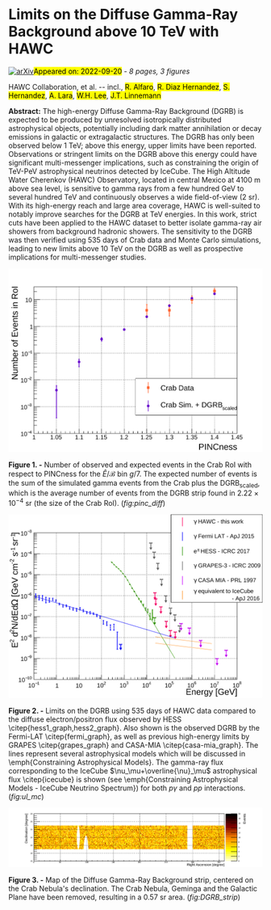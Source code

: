 <div class="macros" style="visibility:hidden;">
$\newcommand{\ensuremath}{}$
$\newcommand{\xspace}{}$
$\newcommand{\object}[1]{\texttt{#1}}$
$\newcommand{\farcs}{{.}''}$
$\newcommand{\farcm}{{.}'}$
$\newcommand{\arcsec}{''}$
$\newcommand{\arcmin}{'}$
$\newcommand{\ion}[2]{#1#2}$
$\newcommand{\textsc}[1]{\textrm{#1}}$
$\newcommand{\hl}[1]{\textrm{#1}}$</div>

<div class="macros" style="visibility:hidden;">
$\newcommand{$\ensuremath$}{}$
$\newcommand{$\xspace$}{}$
$\newcommand{$\object$}[1]{\texttt{#1}}$
$\newcommand{$\farcs$}{{.}''}$
$\newcommand{$\farcm$}{{.}'}$
$\newcommand{$\arcsec$}{''}$
$\newcommand{$\arcmin$}{'}$
$\newcommand{$\ion$}[2]{#1#2}$
$\newcommand{$\textsc$}[1]{\textrm{#1}}$
$\newcommand{$\hl$}[1]{\textrm{#1}}$</div>



<div id="title">

# Limits on the Diffuse Gamma-Ray Background above 10 TeV with HAWC

</div>
<div id="comments">

[![arXiv](https://img.shields.io/badge/arXiv-2209.08106-b31b1b.svg)](https://arxiv.org/abs/2209.08106)<mark>Appeared on: 2022-09-20</mark> - _8 pages, 3 figures_

</div>
<div id="authors">

HAWC Collaboration, et al. -- incl., <mark><mark>R. Alfaro</mark></mark>, <mark><mark>R. Diaz Hernandez</mark></mark>, <mark><mark>S. Hernandez</mark></mark>, <mark><mark>A. Lara</mark></mark>, <mark><mark>W.H. Lee</mark></mark>, <mark><mark>J.T. Linnemann</mark></mark>

</div>
<div id="abstract">

**Abstract:** The high-energy Diffuse Gamma-Ray Background (DGRB) is expected to be produced by unresolved isotropically distributed astrophysical objects, potentially including dark matter annihilation or decay emissions in galactic or extragalactic structures. The DGRB has only been observed below 1 TeV; above this energy, upper limits have been reported. Observations or stringent limits on the DGRB above this energy could have significant multi-messenger implications, such as constraining the origin of TeV-PeV astrophysical neutrinos detected by IceCube. The High Altitude Water Cherenkov (HAWC) Observatory, located in central Mexico at 4100 m above sea level, is sensitive to gamma rays from a few hundred GeV to several hundred TeV and continuously observes a wide field-of-view (2 sr). With its high-energy reach and large area coverage, HAWC is well-suited to notably improve searches for the DGRB at TeV energies. In this work, strict cuts have been applied to the HAWC dataset to better isolate gamma-ray air showers from background hadronic showers. The sensitivity to the DGRB was then verified using 535 days of Crab data and Monte Carlo simulations, leading to new limits above 10 TeV on the DGRB as well as prospective implications for multi-messenger studies.

</div>

<div id="div_fig1">

<img src="tmp_2209.08106/./figures/pinc_diff_rd41_dp_gp_fhbin7_gpbin7.png" alt="Fig1" width="100%"/>

**Figure 1. -** Number of observed and expected events in the Crab RoI with respect to PINCness for the $\hat{E}/\mathcal{B}$ bin $g$/7. The expected number of events is the sum of the simulated gamma events from the Crab plus the $\text{DGRB}_\text{scaled}$, which is the average number of events from the DGRB strip found in  $2.22\times10^{-4}$ sr (the size of the Crab RoI). (*fig:pinc_diff*)

</div>
<div id="div_fig2">

<img src="tmp_2209.08106/./figures/flux_rd41_gp_pinc_fhbin_gpbin_NB_E25.png" alt="Fig2" width="100%"/>

**Figure 2. -** Limits on the DGRB using 535 days of HAWC data compared to the diffuse electron/positron flux observed by HESS \citep{hess1_graph,hess2_graph}. Also shown is the observed DGRB by the Fermi-LAT \citep{fermi_graph}, as well as previous high-energy limits by GRAPES \citep{grapes_graph} and CASA-MIA \citep{casa-mia_graph}. The lines represent several astrophysical models which will be discussed in \emph{Constraining Astrophysical Models}. The gamma-ray flux corresponding to the IceCube $\nu_\mu+\overline{\nu}_\mu$ astrophysical flux \citep{icecube} is shown (see \emph{Constraining Astrophysical Models - IceCube Neutrino Spectrum}) for both $p\gamma$ and $pp$ interactions. (*fig:ul_mc*)

</div>
<div id="div_fig3">

<img src="tmp_2209.08106/./figures/radec_crab3_geminga5_b03_dp_gp_qly_fhbin9_precis_zoom_kInvertedDarkBodyRadiator.png" alt="Fig3" width="100%"/>

**Figure 3. -** Map of the Diffuse Gamma-Ray Background strip, centered on the Crab Nebula's declination. The Crab Nebula, Geminga and the Galactic Plane have been removed, resulting in a 0.57 sr area. (*fig:DGRB_strip*)

</div>